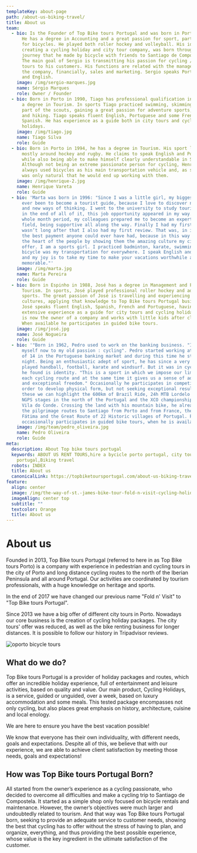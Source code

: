 ```yaml
---
templateKey: about-page
path: /about-us-biking-travel/
title: About us
team:
  - bio: Is the Founder of Top Bike tours Portugal and was born in Portugal in 1981.
      He has a degree in Accounting and a great passion for sport, particularly
      for bicycles. He played both roller hockey and volleyball. His idea, of
      creating a cycling holiday and city tour company, was born through a
      journey that he made by bicycle with friends to Santiago de Compostela.
      The main goal of Sergio is transmitting his passion for cycling / city
      tours to his customers. His functions are related with the management of
      the company, financially, sales and marketing. Sergio speaks Portuguese
      and English.
    image: /img/sergio-marques.jpg
    name: Sérgio Marques
    role: Owner / Founder
  - bio: Born in Porto in 1990, Tiago has professional qualification in Tourism and
      a degree in Tourism. In sports Tiago practiced swimming, skimming and was
      part of the scouts, gaining a great passion for adventure sports, outdoors
      and hiking. Tiago speaks fluent English, Portuguese and some French and
      Spanish. He has experience as a guide both in city tours and cycling
      holidays.
    image: /img/tiago.jpg
    name: Tiago Silva
    role: Guide
  - bio: Born in Porto in 1994, he has a degree in Tourism. His sport life revolved
      mostly around hockey and rugby. He claims to speak English and Portuguese,
      while also being able to make himself clearly understandable in Spanish.
      Although not being an extreme passionate person for cycling, Henrique as
      always used bicycles as his main transportation vehicle and, as such, it
      was only natural that he would end up working with them.
    image: /img/henrique-2.jpg
    name: Henrique Vareta
    role: Guide
  - bio: 'Marta was born in 1996: "Since I was a little girl, my biggest dream has
      ever been to become a tourist guide, because I love to discover new people
      and new ways of thinking. I went to the university to study tourism and,
      in the end of all of it, this job opportunity appeared in my way. During a
      whole month period, my colleagues prepared me to become an expert in this
      field, being supportive all along the way. Finally I had my first tour. It
      wasn’t long after that I also had my first review. That was, in itself,
      the best payment anyone could ever have had, because in this way I touched
      the heart of the people by showing them the amazing culture my city has to
      offer. I am a sports girl. I practiced badminton, karate, swimming and the
      bicycle was my transportation for everywhere. I speak English and Spanish,
      and my joy is to take my time to make your vacations worthwhile and
      memorable."'
    image: /img/marta.jpg
    name: Marta Pereira
    role: Guide
  - bio: Born in Espinho in 1988, José has a degree in Management and Planning in
      Tourism. In sports, José played professional roller hockey and adventure
      sports. The great passion of José is travelling and experiencing different
      cultures, applying that knowledge to Top Bike tours Portugal business.
      José speaks fluent English, Spanish, French and Portuguese, having
      extensive experience as a guide for city tours and cycling holidays. José
      is now the owner of a company and works with little kids after classes.
      When available he participates in guided bike tours.
    image: /img/josé.jpg
    name: José Nogueira
    role: Guide
  - bio: '"Born in 1962, Pedro used to work on the banking business. "I dedicate
      myself now to my old passion : cycling". Pedro started working at the age
      of 14 in the Portuguese banking market and during this time he studied at
      night. Being an enthusiastic adept of sport, he has since a very young age
      played handball, football, karate and windsurf. But it was in cycling that
      he found is identity. "This is a sport in which we impose our limit in
      each cycling route and at the same time it gives us a sense of adrenaline
      and exceptional freedom." Occasionally he participates in competitions in
      order to develop physical form, but not seeking exceptional results. From
      these we can highlight the 600km of Brazil Ride, 24h MTB Lordelo , the
      NGPS stages in the north of the Portugal and the XCO championship from
      Vila do Conde. Crossing the land with his mountain bike, he already cycled
      the pilgrimage routes to Santiago from Porto and from France, the paths to
      Fátima and the Great Route of 22 Historic villages of Portugal. Pedro
      occasionally participates in guided bike tours, when he is available.'
    image: /img/team/pedro_oliveira.jpg
    name: Pedro Oliveira
    role: Guide
meta:
  description: About Top bike tours portugal
  keywords: ABOUT US RENT TOURS,hire a bycicle porto portugal, city tours porto
    portugal,Biking travel
  robots: INDEX
  title: About us
  canonicalLink: https://topbiketoursportugal.com/about-us-biking-travel/
feature:
  align: center
  image: /img/the-way-of-st.-james-bike-tour-fold-n-visit-cycling-holidays-4394.jpg
  imageAlign: center top
  subtitle: ""
  textcolor: Orange
  title: About us
---
```

# About us

Founded in 2013, Top Bike tours Portugal (referred to here in as Top Bike tours Porto) is a company with experience in pedestrian and cycling tours in the city of Porto and long distance cycling routes to the north of the Iberian Peninsula and all around Portugal. Our activities are coordinated by tourism professionals, with a huge knowledge on heritage and sports.

In the end of 2017 we have changed our previous name "Fold n' Visit" to "Top Bike tours Portugal".

Since 2013 we have a big offer of different city tours in Porto. Nowadays our core business is the creation of cycling holiday packages. The city tours' offer was reduced, as well as the bike renting business for longer distances. It is possible to follow our history in Tripadvisor reviews.

![oporto bicycle tours](/img/city-bike-tour-near-the-river.jpg "oporto bicycle tours")

## What do we do?

Top Bike tours Portugal is a provider of holiday packages and routes, which offer an incredible holiday experience, full of entertainment and leisure activities, based on quality and value. Our main product, Cycling Holidays, is a service, guided or unguided, over a week, based on luxury accommodation and some meals. This tested package encompasses not only cycling, but also places great emphasis on history, architecture, cuisine and local enology.

We are here to ensure you have the best vacation possible!

We know that everyone has their own individuality, with different needs, goals and expectations. Despite all of this, we believe that with our experience, we are able to achieve client satisfaction by meeting those needs, goals and expectations!

## How was Top Bike tours Portugal Born?

All started from the owner’s experience as a cycling passionate, who decided to overcome all difficulties and make a cycling trip to Santiago de Compostela. It started as a simple shop only focused on bicycle rentals and maintenance. However, the owner’s objectives were much larger and undoubtedly related to tourism. And that way was Top Bike tours Portugal born, seeking to provide an adequate service to customer needs, showing the best that cycling has to offer without the stress of having to plan, and organize, everything, and thus providing the best possible experience, whose value is the key ingredient in the ultimate satisfaction of the customer.